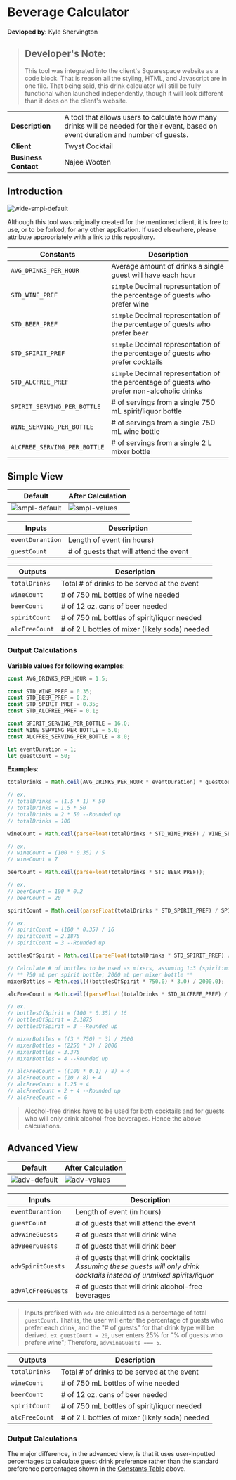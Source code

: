 # Beverage Calculator

**Devloped by**: Kyle Shervington

> ## Developer's Note:
> 
> This tool was integrated into the client's Squarespace website as a code block.
> That is reason all the styling, HTML, and Javascript are in one file.
> That being said, this drink calculator will still be fully functional when launched
> independently, though it will look different than it does on the client's website.

|  |  |
|---|---|
| **Description** | A tool that allows users to calculate how many drinks will be needed for their event, based on event duration and number of guests. |
| **Client** | Twyst Cocktail |
| **Business Contact** | Najee Wooten |

## Introduction

![wide-smpl-default](https://github.com/KShervington/beverage-calculator/assets/54691558/e645c976-5951-4875-81a8-f260b1e9d495)

Although this tool was originally created for the mentioned client, it is free to use, or to be forked, for any other application. If used elsewhere, please attribute appropriately with a link to this repository.

<a id="constants-table"></a>

| Constants | Description |
|---|---|
| `AVG_DRINKS_PER_HOUR` | Average amount of drinks a single guest will have each hour |
| `STD_WINE_PREF` | `simple` Decimal representation of the percentage of guests who prefer wine |
| `STD_BEER_PREF` | `simple` Decimal representation of the percentage of guests who prefer beer |
| `STD_SPIRIT_PREF` | `simple` Decimal representation of the percentage of guests who prefer cocktails |
| `STD_ALCFREE_PREF` | `simple` Decimal representation of the percentage of guests who prefer non-alcoholic drinks |
| `SPIRIT_SERVING_PER_BOTTLE` | # of servings from a single 750 mL spirit/liquor bottle |
| `WINE_SERVING_PER_BOTTLE` | # of servings from a single 750 mL wine bottle |
| `ALCFREE_SERVING_PER_BOTTLE` | # of servings from a single 2 L mixer bottle |

## Simple View

| Default | After Calculation |
|---|---|
| ![smpl-default](https://github.com/KShervington/beverage-calculator/assets/54691558/40563e3d-e6f4-4f4f-97b4-b3852d3f3908) | ![smpl-values](https://github.com/KShervington/beverage-calculator/assets/54691558/f30d0aec-3e9f-4e6b-89b2-18d45e5f39c7) |

| Inputs | Description |
|---|---|
| `eventDurantion` | Length of event (in hours) |
| `guestCount` | # of guests that will attend the event |

| Outputs | Description |
|---|---|
| `totalDrinks` | Total # of drinks to be served at the event |
| `wineCount` | # of 750 mL bottles of wine needed |
| `beerCount` | # of 12 oz. cans of beer needed |
| `spiritCount` | # of 750 mL bottles of spirit/liquor needed |
| `alcFreeCount` | # of 2 L bottles of mixer (likely soda) needed |

### Output Calculations

**Variable values for following examples**:

```javascript
const AVG_DRINKS_PER_HOUR = 1.5;

const STD_WINE_PREF = 0.35;
const STD_BEER_PREF = 0.2;
const STD_SPIRIT_PREF = 0.35;
const STD_ALCFREE_PREF = 0.1;

const SPIRIT_SERVING_PER_BOTTLE = 16.0;
const WINE_SERVING_PER_BOTTLE = 5.0;
const ALCFREE_SERVING_PER_BOTTLE = 8.0;

let eventDuration = 1;
let guestCount = 50;
```

**Examples**:

```javascript
totalDrinks = Math.ceil(AVG_DRINKS_PER_HOUR * eventDuration) * guestCount;

// ex.
// totalDrinks = (1.5 * 1) * 50
// totalDrinks = 1.5 * 50
// totalDrinks = 2 * 50 --Rounded up
// totalDrinks = 100
```

```javascript
wineCount = Math.ceil(parseFloat(totalDrinks * STD_WINE_PREF) / WINE_SERVING_PER_BOTTLE);

// ex.
// wineCount = (100 * 0.35) / 5
// wineCount = 7
```

```javascript
beerCount = Math.ceil(parseFloat(totalDrinks * STD_BEER_PREF));

// ex.
// beerCount = 100 * 0.2
// beerCount = 20
```

```javascript
spiritCount = Math.ceil(parseFloat(totalDrinks * STD_SPIRIT_PREF) / SPIRIT_SERVING_PER_BOTTLE);

// ex.
// spiritCount = (100 * 0.35) / 16
// spiritCount = 2.1875
// spiritCount = 3 --Rounded up
```

```javascript
bottlesOfSpirit = Math.ceil(parseFloat(totalDrinks * STD_SPIRIT_PREF) / SPIRIT_SERVING_PER_BOTTLE);

// Calculate # of bottles to be used as mixers, assuming 1:3 (spirit:mixer) ratio for cocktails
// ** 750 mL per spirit bottle; 2000 mL per mixer bottle **
mixerBottles = Math.ceil(((bottlesOfSpirit * 750.0) * 3.0) / 2000.0);

alcFreeCount = Math.ceil((parseFloat(totalDrinks * STD_ALCFREE_PREF) / ALCFREE_SERVING_PER_BOTTLE)) + mixerBottles;

// ex.
// bottlesOfSpirit = (100 * 0.35) / 16
// bottlesOfSpirit = 2.1875
// bottlesOfSpirit = 3 --Rounded up

// mixerBottles = ((3 * 750) * 3) / 2000
// mixerBottles = (2250 * 3) / 2000
// mixerBottles = 3.375
// mixerBottles = 4 --Rounded up

// alcFreeCount = ((100 * 0.1) / 8) + 4
// alcFreeCount = (10 / 8) + 4
// alcFreeCount = 1.25 + 4
// alcFreeCount = 2 + 4 --Rounded up
// alcFreeCount = 6
```
> Alcohol-free drinks have to be used for both cocktails and for guests who will only drink alcohol-free beverages. Hence the above calculations.

## Advanced View

| Default | After Calculation |
|---|---|
| ![adv-default](https://github.com/KShervington/beverage-calculator/assets/54691558/2794f6a2-f189-4e1b-aeb9-fecc16483597) | ![adv-values](https://github.com/KShervington/beverage-calculator/assets/54691558/d9d736c2-49c6-47af-8f1f-d688e29bad0f) |

| Inputs | Description |
|---|---|
| `eventDurantion` | Length of event (in hours) |
| `guestCount` | # of guests that will attend the event |
| `advWineGuests` | # of guests that will drink wine |
| `advBeerGuests` | # of guests that will drink beer |
| `advSpiritGuests` | # of guests that will drink cocktails</br> _Assuming these guests will only drink cocktails instead of unmixed spirits/liquor_ |
| `advAlcFreeGuests` | # of guests that will drink alcohol-free beverages |

> Inputs prefixed with `adv` are calculated as a percentage of total `guestCount`. That is, the user will enter the percentage of guests who prefer each drink, and the "# of guests" for that drink type will be derived. ex. `guestCount = 20`, user enters 25% for "% of guests who prefere wine"; Therefore, `advWineGuests === 5`.

| Outputs | Description |
|---|---|
| `totalDrinks` | Total # of drinks to be served at the event |
| `wineCount` | # of 750 mL bottles of wine needed |
| `beerCount` | # of 12 oz. cans of beer needed |
| `spiritCount` | # of 750 mL bottles of spirit/liquor needed |
| `alcFreeCount` | # of 2 L bottles of mixer (likely soda) needed |

### Output Calculations

The major difference, in the advanced view, is that it uses user-inputted percentages to calculate guest drink preference rather than the standard preference percentages shown in the [Constants Table](#constants-table) above.

